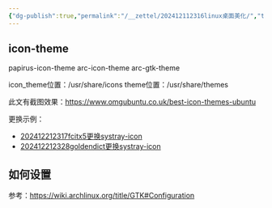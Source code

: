 ```yaml
---
{"dg-publish":true,"permalink":"/__zettel/202412112316linux桌面美化/","title":202412112316,"tags":["美化","桌面","linux"],"created":"2024-12-11T23:16:40+08:00"}
---
```



icon-theme
---

papirus-icon-theme
arc-icon-theme
arc-gtk-theme

icon_theme位置：/usr/share/icons
theme位置：/usr/share/themes

此文有截图效果：https://www.omgubuntu.co.uk/best-icon-themes-ubuntu

更换示例：

- [202412212317fcitx5更换systray-icon](202412212317fcitx5更换systray-icon)
- [202412212328goldendict更换systray-icon](202412212328goldendict更换systray-icon)


如何设置
---

参考：https://wiki.archlinux.org/title/GTK#Configuration